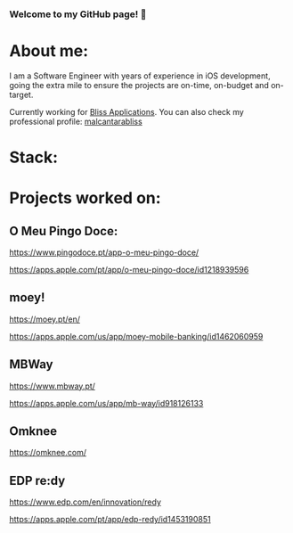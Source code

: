 ### Welcome to my GitHub page! 👋

# About me:

I am a Software Engineer with years of experience in iOS development, going the extra mile to ensure the projects are on-time, on-budget and on-target.

Currently working for [Bliss Applications](https://www.blissapplications.com/). You can also check my professional profile: [malcantarabliss](github.com/malcantarabliss/)

# Stack:



# Projects worked on:

## O Meu Pingo Doce:

https://www.pingodoce.pt/app-o-meu-pingo-doce/

https://apps.apple.com/pt/app/o-meu-pingo-doce/id1218939596

## moey!

https://moey.pt/en/

https://apps.apple.com/us/app/moey-mobile-banking/id1462060959

## MBWay

https://www.mbway.pt/

https://apps.apple.com/us/app/mb-way/id918126133

## Omknee

https://omknee.com/

## EDP re:dy

https://www.edp.com/en/innovation/redy

https://apps.apple.com/pt/app/edp-redy/id1453190851

